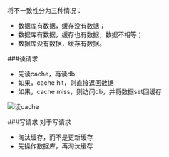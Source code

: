 将不一致性分为三种情况：
- 数据库有数据，缓存没有数据；
- 数据库有数据，缓存也有数据，数据不相等；
- 数据库没有数据，缓存有数据。

###读请求

- 先读cache，再读db
- 如果，cache hit，则直接返回数据
- 如果，cache miss，则访问db，并将数据set回缓存

![读cache](https://ss.csdn.net/p?https://mmbiz.qpic.cn/mmbiz_png/YrezxckhYOxp5tpSzcyUBQXpU0r6pFUSDVvFb77s70WuLo5jfKQB9O1HO2IWU7tdRYC3omUgZUWdns8cpaDPdQ/640?wx_fmt=png)

###写请求
对于写请求
- 淘汰缓存，而不是更新缓存
- 先操作数据库，再淘汰缓存